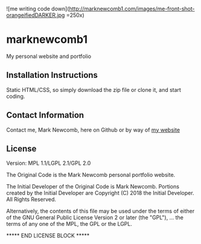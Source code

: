 ![me writing code down](http://marknewcomb1.com/images/me-front-shot-orangeifiedDARKER.jpg =250x)
# marknewcomb1
My personal website and portfolio

## Installation Instructions
Static HTML/CSS, so simply download the zip file or clone it, and start coding. 

## Contact Information

Contact me, Mark Newcomb, here on Github or by way of [my website](http://marknewcomb1.com)

## License

Version: MPL 1.1/LGPL 2.1/GPL 2.0

The Original Code is the Mark Newcomb personal portfolio website.

The Initial Developer of the Original Code is
Mark Newcomb.
Portions created by the Initial Developer are Copyright (C) 2018
the Initial Developer. All Rights Reserved.

Alternatively, the contents of this file may be used under the terms of
either of the GNU General Public License Version 2 or later (the "GPL"),
...
the terms of any one of the MPL, the GPL or the LGPL.

***** END LICENSE BLOCK *****
